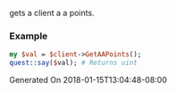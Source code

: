 gets a client a a points.
### Example

```perl
my $val = $client->GetAAPoints();
quest::say($val); # Returns uint
```


Generated On 2018-01-15T13:04:48-08:00